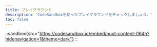```yaml
---
title: プレイグラウンド
description: 'CodeSandboxを使ったプレイグラウンドをチェックしましょう。'
toc: false
---
```


::sandbox{src="https://codesandbox.io/embed/nuxt-content-l164h?hidenavigation=1&theme=dark"}
::
